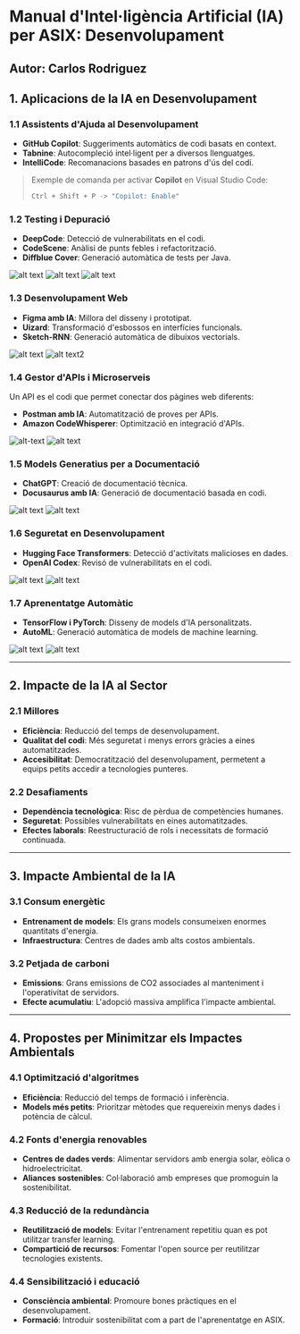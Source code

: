 # Manual d'Intel·ligència Artificial (IA) per ASIX: Desenvolupament
## Autor: Carlos Rodriguez
## **1. Aplicacions de la IA en Desenvolupament**

### **1.1 Assistents d'Ajuda al Desenvolupament**
- **GitHub Copilot**: Suggeriments automàtics de codi basats en context.
- **Tabnine**: Autocompleció intel·ligent per a diversos llenguatges.
- **IntelliCode**: Recomanacions basades en patrons d'ús del codi.

> Exemple de comanda per activar **Copilot** en Visual Studio Code:
> ```bash
> Ctrl + Shift + P -> "Copilot: Enable"
> ```

### **1.2 Testing i Depuració**
- **DeepCode**: Detecció de vulnerabilitats en el codi.
- **CodeScene**: Anàlisi de punts febles i refactorització.
- **Diffblue Cover**: Generació automàtica de tests per Java.




![alt text](image.png) ![alt text](image-1.png) ![alt text](image-2.png)


### **1.3 Desenvolupament Web**
- **Figma amb IA**: Millora del disseny i prototipat.
- **Uizard**: Transformació d'esbossos en interfícies funcionals.
- **Sketch-RNN**: Generació automàtica de dibuixos vectorials.



![alt text](image-3.png) ![alt text2](image-4.png)

### **1.4 Gestor d'APIs i Microserveis**
Un API es el codi que permet conectar dos pàgines web diferents:
- **Postman amb IA**: Automatització de proves per APIs.
- **Amazon CodeWhisperer**: Optimització en integració d'APIs.


![alt-text](image-5.png) ![alt text](image-6.png)

### **1.5 Models Generatius per a Documentació**
- **ChatGPT**: Creació de documentació tècnica.
- **Docusaurus amb IA**: Generació de documentació basada en codi.

![alt text](image-7.png) ![alt text](image-8.png)

### **1.6 Seguretat en Desenvolupament**
- **Hugging Face Transformers**: Detecció d'activitats malicioses en dades.
- **OpenAI Codex**: Revisó de vulnerabilitats en el codi.

![alt text](image-9.png) ![alt text](image-10.png)

### **1.7 Aprenentatge Automàtic**
- **TensorFlow i PyTorch**: Disseny de models d'IA personalitzats.
- **AutoML**: Generació automàtica de models de machine learning.

![alt text](image-12.png) ![alt text](image-13.png)

---

## **2. Impacte de la IA al Sector**

### **2.1 Millores**
- **Eficiència**: Reducció del temps de desenvolupament.
- **Qualitat del codi**: Més seguretat i menys errors gràcies a eines automatitzades.
- **Accesibilitat**: Democratització del desenvolupament, permetent a equips petits accedir a tecnologies punteres.

### **2.2 Desafiaments**
- **Dependència tecnològica**: Risc de pèrdua de competències humanes.
- **Seguretat**: Possibles vulnerabilitats en eines automatitzades.
- **Efectes laborals**: Reestructuració de rols i necessitats de formació continuada.

---

## **3. Impacte Ambiental de la IA**

### **3.1 Consum energètic**
- **Entrenament de models**: Els grans models consumeixen enormes quantitats d'energia.
- **Infraestructura**: Centres de dades amb alts costos ambientals.

### **3.2 Petjada de carboni**
- **Emissions**: Grans emissions de CO2 associades al manteniment i l'operativitat de servidors.
- **Efecte acumulatiu**: L'adopció massiva amplifica l'impacte ambiental.

---

## **4. Propostes per Minimitzar els Impactes Ambientals**

### **4.1 Optimització d'algoritmes**
- **Eficiència**: Reducció del temps de formació i inferència.
- **Models més petits**: Prioritzar mètodes que requereixin menys dades i potència de càlcul.

### **4.2 Fonts d'energia renovables**
- **Centres de dades verds**: Alimentar servidors amb energia solar, eòlica o hidroelectricitat.
- **Aliances sostenibles**: Col·laboració amb empreses que promoguin la sostenibilitat.

### **4.3 Reducció de la redundància**
- **Reutilització de models**: Evitar l'entrenament repetitiu quan es pot utilitzar transfer learning.
- **Compartició de recursos**: Fomentar l'open source per reutilitzar tecnologies existents.

### **4.4 Sensibilització i educació**
- **Consciència ambiental**: Promoure bones pràctiques en el desenvolupament.
- **Formació**: Introduir sostenibilitat com a part de l'aprenentatge en ASIX.


